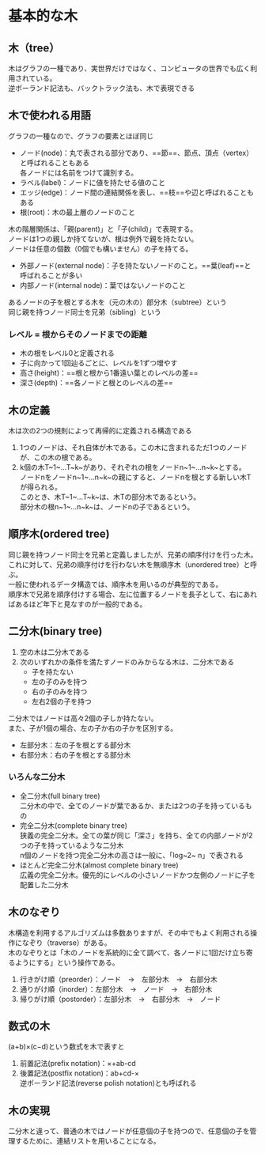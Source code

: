 # 基本的な木

## 木（tree）

木はグラフの一種であり、実世界だけではなく、コンピュータの世界でも広く利用されている。  
逆ポーランド記法も、バックトラック法も、木で表現できる

## 木で使われる用語

グラフの一種なので、グラフの要素とほぼ同じ

- ノード(node)：丸で表される部分であり、==節==、節点、頂点（vertex）と呼ばれることもある  
  各ノードには名前をつけて識別する。
- ラベル(label)：ノードに値を持たせる値のこと
- エッジ(edge)：ノード間の連結関係を表し、==枝==や辺と呼ばれることもある
- 根(root)：木の最上層のノードのこと

木の階層関係は、「親(parent)」と「子(child)」で表現する。  
ノードは1つの親しか持てないが、根は例外で親を持たない。  
ノードは任意の個数（0個でも構いません）の子を持てる。

- 外部ノード(external node)：子を持たないノードのこと。==葉(leaf)==と呼ばれることが多い
- 内部ノード(internal node)：葉ではないノードのこと

あるノードの子を根とする木を（元の木の）部分木（subtree）という  
同じ親を持つノード同士を兄弟（sibling）という

### レベル = 根からそのノードまでの距離

- 木の根をレベル0と定義される
- 子に向かって1回辿るごとに、レベルを1ずつ増やす
- 高さ(height)：==根と根から1番遠い葉とのレベルの差==
- 深さ(depth)：==各ノードと根とのレベルの差==

## 木の定義

木は次の2つの規則によって再帰的に定義される構造である

1. 1つのノードは、それ自体が木である。この木に含まれるただ1つのノードが、この木の根である。
2. k個の木T~1~…T~k~があり、それぞれの根をノードn~1~…n~k~とする。  
   ノードnをノードn~1~…n~k~の親にすると、ノードnを根とする新しい木Tが得られる。  
   このとき、木T~1~…T~k~は、木Tの部分木であるという。  
   部分木の根n~1~…n~k~は、ノードnの子であるという。

## 順序木(ordered tree)

同じ親を持つノード同士を兄弟と定義しましたが、兄弟の順序付けを行った木。  
これに対して、兄弟の順序付けを行わない木を無順序木（unordered tree）と呼ぶ。  
一般に使われるデータ構造では、順序木を用いるのが典型的である。  
順序木で兄弟を順序付けする場合、左に位置するノードを長子として、右にあればあるほど年下と見なすのが一般的である。

## 二分木(binary tree)

1. 空の木は二分木である
2. 次のいずれかの条件を満たすノードのみからなる木は、二分木である
   - 子を持たない
   - 左の子のみを持つ
   - 右の子のみを持つ
   - 左右2個の子を持つ

二分木ではノードは高々2個の子しか持たない。  
また、子が1個の場合、左の子か右の子かを区別する。

- 左部分木：左の子を根とする部分木
- 右部分木：右の子を根とする部分木

### いろんな二分木

- 全二分木(full binary tree)  
  二分木の中で、全てのノードが葉であるか、または2つの子を持っているもの
- 完全二分木(complete binary tree)  
  狭義の完全二分木。全ての葉が同じ「深さ」を持ち、全ての内部ノードが2つの子を持っているような二分木  
  n個のノードを持つ完全二分木の高さは一般に、「log~2~ n」で表される
- ほとんど完全二分木(almost complete binary tree)  
  広義の完全二分木。優先的にレベルの小さいノードかつ左側のノードに子を配置した二分木

## 木のなぞり

木構造を利用するアルゴリズムは多数ありますが、その中でもよく利用される操作になぞり（traverse）がある。  
木のなぞりとは「木のノードを系統的に全て調べて、各ノードに1回だけ立ち寄るようにする」という操作である。

1. 行きがけ順（preorder）：ノード　→　左部分木　→　右部分木
2. 通りがけ順（inorder）：左部分木　→　ノード　→　右部分木
3. 帰りがけ順（postorder）：左部分木　→　右部分木　→　ノード

## 数式の木

(a+b)×(c−d)という数式を木で表すと

1. 前置記法(prefix notation)：×+ab-cd
2. 後置記法(postfix notation)：ab+cd-×  
   逆ポーランド記法(reverse polish notation)とも呼ばれる

## 木の実現

二分木と違って、普通の木ではノードが任意個の子を持つので、任意個の子を管理するために、連結リストを用いることになる。
